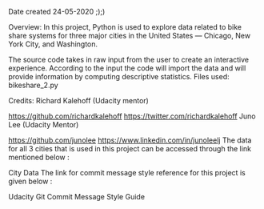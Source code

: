 Date created 
24-05-2020 ;);)

Overview:
In this project, Python is used to explore data related to bike share systems for three major cities in the United States — Chicago, New York City, and Washington.

The source code takes in raw input from the user to create an interactive experience.
According to the input the code will import the data and will provide information by computing descriptive statistics.
Files used:
bikeshare_2.py


Credits:
Richard Kalehoff (Udacity mentor)

https://github.com/richardkalehoff
https://twitter.com/richardkalehoff
Juno Lee (Udacity Mentor)

https://github.com/junolee
https://www.linkedin.com/in/junoleelj
The data for all 3 cities that is used in this project can be accessed through the link mentioned below :

City Data
The link for commit message style reference for this project is given below :

Udacity Git Commit Message Style Guide
